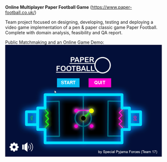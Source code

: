 **Online Multiplayer Paper Football Game** (https://www.paper-football.co.uk/)

Team project focused on designing, developing, testing and deploying a video game implementation of a pen & paper classic game Paper Football. 
Complete with domain analysis, feasibility and QA report.

Public Matchmaking and an Online Game Demo:
![game snapshot](https://github.com/Overkillus/Paper-Football/blob/main/Art/demo.gif)
